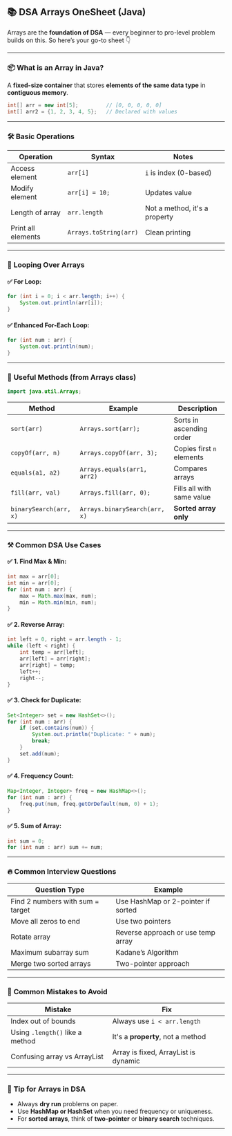 ## 📚 **DSA Arrays OneSheet (Java)**

Arrays are the **foundation of DSA** — every beginner to pro-level problem builds on this. So here’s your go-to sheet 👇

---

### 📦 **What is an Array in Java?**

A **fixed-size container** that stores **elements of the same data type** in **contiguous memory**.

```java
int[] arr = new int[5];         // [0, 0, 0, 0, 0]
int[] arr2 = {1, 2, 3, 4, 5};   // Declared with values
```

---

### 🛠️ **Basic Operations**

| Operation          | Syntax                 | Notes                         |
| ------------------ | ---------------------- | ----------------------------- |
| Access element     | `arr[i]`               | `i` is index (0-based)        |
| Modify element     | `arr[i] = 10;`         | Updates value                 |
| Length of array    | `arr.length`           | Not a method, it's a property |
| Print all elements | `Arrays.toString(arr)` | Clean printing                |

---

### 🔁 **Looping Over Arrays**

#### ✅ For Loop:

```java
for (int i = 0; i < arr.length; i++) {
    System.out.println(arr[i]);
}
```

#### ✅ Enhanced For-Each Loop:

```java
for (int num : arr) {
    System.out.println(num);
}
```

---

### 🔧 **Useful Methods (from Arrays class)**

```java
import java.util.Arrays;
```

| Method                 | Example                       | Description               |
| ---------------------- | ----------------------------- | ------------------------- |
| `sort(arr)`            | `Arrays.sort(arr);`           | Sorts in ascending order  |
| `copyOf(arr, n)`       | `Arrays.copyOf(arr, 3);`      | Copies first `n` elements |
| `equals(a1, a2)`       | `Arrays.equals(arr1, arr2)`   | Compares arrays           |
| `fill(arr, val)`       | `Arrays.fill(arr, 0);`        | Fills all with same value |
| `binarySearch(arr, x)` | `Arrays.binarySearch(arr, x)` | **Sorted array only**     |

---

### ⚒️ **Common DSA Use Cases**

#### ✅ 1. Find Max & Min:

```java
int max = arr[0];
int min = arr[0];
for (int num : arr) {
    max = Math.max(max, num);
    min = Math.min(min, num);
}
```

#### ✅ 2. Reverse Array:

```java
int left = 0, right = arr.length - 1;
while (left < right) {
    int temp = arr[left];
    arr[left] = arr[right];
    arr[right] = temp;
    left++;
    right--;
}
```

#### ✅ 3. Check for Duplicate:

```java
Set<Integer> set = new HashSet<>();
for (int num : arr) {
    if (set.contains(num)) {
        System.out.println("Duplicate: " + num);
        break;
    }
    set.add(num);
}
```

#### ✅ 4. Frequency Count:

```java
Map<Integer, Integer> freq = new HashMap<>();
for (int num : arr) {
    freq.put(num, freq.getOrDefault(num, 0) + 1);
}
```

#### ✅ 5. Sum of Array:

```java
int sum = 0;
for (int num : arr) sum += num;
```

---

### 🔥 **Common Interview Questions**

| Question Type                    | Example                            |
| -------------------------------- | ---------------------------------- |
| Find 2 numbers with sum = target | Use HashMap or 2-pointer if sorted |
| Move all zeros to end            | Use two pointers                   |
| Rotate array                     | Reverse approach or use temp array |
| Maximum subarray sum             | Kadane’s Algorithm                 |
| Merge two sorted arrays          | Two-pointer approach               |

---

### 🚩 **Common Mistakes to Avoid**

| Mistake                         | Fix                                  |
| ------------------------------- | ------------------------------------ |
| Index out of bounds             | Always use `i < arr.length`          |
| Using `.length()` like a method | It's a **property**, not a method    |
| Confusing array vs ArrayList    | Array is fixed, ArrayList is dynamic |

---

### 🧠 **Tip for Arrays in DSA**

* Always **dry run** problems on paper.
* Use **HashMap or HashSet** when you need frequency or uniqueness.
* For **sorted arrays**, think of **two-pointer** or **binary search** techniques.

---